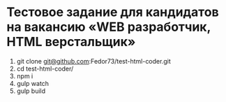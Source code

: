 # Тестовое задание для кандидатов на вакансию «WEB разработчик, HTML верстальщик»
1) git clone git@github.com:Fedor73/test-html-coder.git
2) cd test-html-coder/
2) npm i
3) gulp watch
4) gulp build
